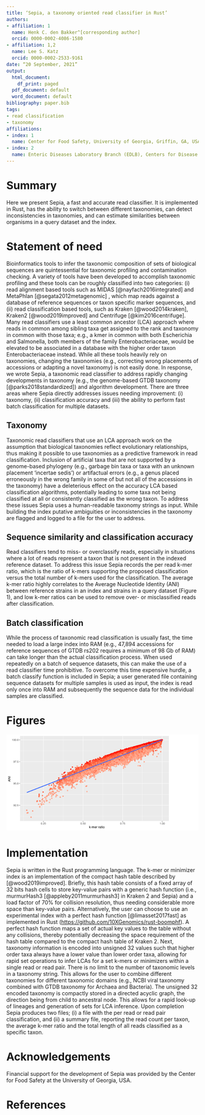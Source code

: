 ```yaml
---
title: ‘Sepia, a taxonomy oriented read classifier in Rust’
authors:
- affiliation: 1
  name: Henk C. den Bakker^[corresponding author]
  orcid: 0000-0002-4086-1580
- affiliation: 1,2
  name: Lee S. Katz
  orcid: 0000-0002-2533-9161
date: “20 September, 2021”
output:
  html_document:
    df_print: paged
  pdf_document: default
  word_document: default
bibliography: paper.bib
tags:
- read classification
- taxonomy
affiliations:
- index: 1
  name: Center for Food Safety, University of Georgia, Griffin, GA, USA
- index: 2
  name: Enteric Diseases Laboratory Branch (EDLB), Centers for Disease Control and Prevention, Atlanta, GA, USA
---
```

 
# Summary

Here we present Sepia, a fast and accurate read classifier. It is implemented in Rust, has the ability to switch between different taxonomies, can detect inconsistencies in taxonomies, and can estimate similarities between organisms in a query dataset and the index.

# Statement of need

Bioinformatics tools to infer the taxonomic composition of sets of biological sequences are quintessential for taxonomic profiling and contamination checking. A variety of tools have been developed to accomplish taxonomic profiling and these tools can be roughly classified into two categories: (i) read alignment based tools such as MIDAS [@nayfach2016integrated] and MetaPhlan [@segata2012metagenomic] , which map reads against a database of reference sequences or taxon specific marker sequences, and (ii) read classification based tools, such as Kraken [@wood2014kraken], Kraken2 [@wood2019improved] and Centrifuge [@kim2016centrifuge]. Many read classifiers use a least common ancestor (LCA) approach where reads in common among sibling taxa get assigned to the rank and taxonomy in common with those taxa; e.g., a kmer in common with both Escherichia and Salmonella, both members of the family Enterobacteriaceae, would be elevated to be associated in a database with the higher order taxon Enterobacteriaceae instead. While all these tools heavily rely on taxonomies, changing the taxonomies (e.g., correcting wrong placements of accessions or adapting a novel taxonomy) is not easily done.  In response, we wrote Sepia, a taxonomic read classifier to address rapidly changing developments in taxonomy (e.g., the genome-based GTDB taxonomy [@parks2018standardized]) and algorithm development. There are three areas where Sepia directly addresses issues needing improvement: (i) taxonomy, (ii) classification accuracy and (iii) the ability to perform fast batch classification for multiple datasets.

## Taxonomy
Taxonomic read classifiers that use an LCA approach work on the assumption that biological taxonomies reflect evolutionary relationships, thus making it possible to use taxonomies as a predictive framework in read classification. Inclusion of artificial taxa that are not supported by a genome-based phylogeny (e.g., garbage bin taxa or taxa with an unknown placement ‘incertae sedis’) or artifactual errors (e.g., a genus placed erroneously in the wrong family in some of but not all of the accessions in the taxonomy) have a deleterious effect on the accuracy LCA based classification algorithms, potentially leading to some taxa not being classified at all or consistently classified as the wrong taxon. 
To address these issues Sepia uses a human-readable taxonomy strings as input. While building the index putative ambiguities or inconsistencies in the taxonomy are flagged and logged to a file for the user to address.

## Sequence similarity and classification accuracy
Read classifiers tend to miss- or overclassify reads, especially in situations where a lot of reads represent a taxon that is not present in the indexed reference dataset. To address this issue Sepia records the per read k-mer ratio, which is the ratio of k-mers supporting the proposed classification versus the total number of k-mers used for the classification. The average k-mer ratio highly correlates to the Average Nucleotide Identity (ANI) between reference strains in an index and strains in a query dataset (Figure 1), and low k-mer ratios can be used to remove over- or misclassified reads after classification.

## Batch classification 
While the process of taxonomic read classification is usually fast, the time needed to load a large index into RAM (e.g., 47,894 accessions for reference sequences of GTDB rs202 requires a minimum of 98 Gb of RAM) can take longer than the actual classification process. When used repeatedly on a batch of sequence datasets, this can make the use of a read classifier time prohibitive. To overcome this time expensive hurdle, a batch classify function is included in Sepia; a user generated file containing sequence datasets for multiple samples is used as input, the index is read only once into RAM and subsequently the sequence data for the individual samples are classified.

# Figures

![Correlation of Average Nucleotide Identity (ANI) as inferred by fastANI with minimizer-based estimation of k-mer similarity (p-value: << 0.001, Multiple R-squared: 0.96) ](kmer_similarity_vs_fastANI.png)

# Implementation
Sepia is written in the Rust programming language. The k-mer or minimizer index is an implementation of the compact hash table described by [@wood2019improved]. Briefly, this hash table consists of a fixed array of 32 bits hash cells to store key-value pairs with a generic hash function (i.e., murmurHash3 [@appleby2011murmurhash3] in Kraken 2 and Sepia) and a load factor of 70% for collision resolution, thus needing considerable more space than key-value pairs. Alternatively, the user can choose to use an experimental index with a perfect hash function [@limasset2017fast] as implemented in Rust (https://github.com/10XGenomics/rust-boomphf). A perfect hash function maps a set of actual key values to the table without any collisions, thereby potentially decreasing the space requirement of the hash table compared to the compact hash table of Kraken 2. Next, taxonomy information is encoded into unsigned 32 values such that higher order taxa always have a lower value than lower order taxa, allowing for rapid set operations to infer LCAs for a set k-mers or minimizers within a single read or read pair. There is no limit to the number of taxonomic levels in a taxonomy string. This allows for the user to combine different taxonomies for different taxonomic domains (e.g., NCBI viral taxonomy combined with GTDB taxonomy for Archaea and Bacteria). The unsigned 32 encoded taxonomy is compactly stored in a directed acyclic graph, the direction being from child to ancestral node. This allows for a rapid look-up of lineages and generation of sets for LCA inference. Upon completion Sepia produces two files; (i) a file with the per read or read pair classification, and (ii) a summary file, reporting the read count per taxon, the average k-mer ratio and the total length of all reads classified as a specific taxon.

# Acknowledgements
Financial support for the development of Sepia was provided by the Center for Food Safety at the University of Georgia, USA.

# References

